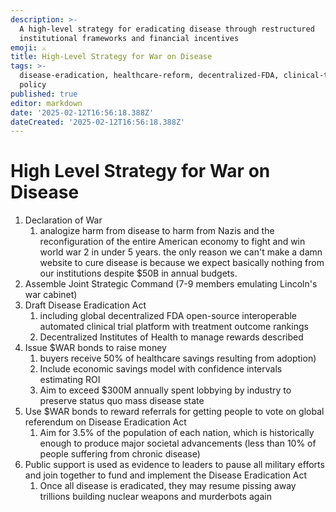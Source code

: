 ```yaml
---
description: >-
  A high-level strategy for eradicating disease through restructured
  institutional frameworks and financial incentives
emoji: ⚔️
title: High-Level Strategy for War on Disease
tags: >-
  disease-eradication, healthcare-reform, decentralized-FDA, clinical-trials,
  policy
published: true
editor: markdown
date: '2025-02-12T16:56:18.388Z'
dateCreated: '2025-02-12T16:56:18.388Z'
---
```

# High Level Strategy for War on Disease

1. Declaration of War
   1. analogize harm from disease to harm from Nazis and the reconfiguration of the entire American economy to fight and win world war 2 in under 5 years.  the only reason we can't make a damn website to cure disease is because we expect basically nothing from our institutions despite $50B in annual budgets.
2. Assemble Joint Strategic Command (7-9 members emulating Lincoln's war cabinet)
3. Draft Disease Eradication Act
   1. including global decentralized FDA open-source interoperable automated clinical trial platform with treatment outcome rankings
   2. Decentralized Institutes of Health to manage rewards described
4. Issue $WAR bonds to raise money
   1. buyers receive 50% of healthcare savings resulting from adoption)
   2. Include economic savings model with confidence intervals estimating ROI
   3. Aim to exceed $300M annually spent lobbying by industry to preserve status quo mass disease state
5. Use $WAR bonds to reward referrals for getting people to vote on global referendum on Disease Eradication Act
   1. Aim for 3.5% of the population of each nation, which is historically enough to produce major societal advancements (less than 10% of people suffering from chronic disease)
6. Public support is used as evidence to leaders to pause all military efforts and join together to fund and implement the Disease Eradication Act
   1. Once all disease is eradicated, they may resume pissing away trillions building nuclear weapons and murderbots again
